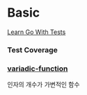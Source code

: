 # Basic

[Learn Go With Tests](https://miryang.gitbook.io/learn-go-with-tests/)

### Test Coverage

### [variadic-function](https://gobyexample.com/variadic-functions)
인자의 개수가 가변적인 함수